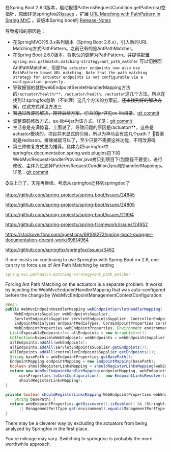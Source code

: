 在Spring Boot 2.6.0版本，启动报错PatternsRequestCondition.getPatterns()空指针，原因详见springfox的[issues](https://github.com/springfox/springfox/issues/3462)
，扩展 [URL Matching with PathPattern in Spring MVC](https://spring.io/blog/2020/06/30/url-matching-with-pathpattern-in-spring-mvc) 。该版本Spring
boot的 [ Release-Notes ](https://github.com/spring-projects/spring-boot/wiki/Spring-Boot-2.6-Release-Notes)

导致报错的原因是：

- 在SpringMVC的5.3.x系列版本（Spring Boot 2.6.x），引入新的URL Matching方式PathPattern。之前已有的是AntPathMatcher。
- 在Spring Boot 2.6.0版本，将默认的调整为PathPattern。并提供配置 `spring.mvc.pathmatch.matching-strategy=ant_path_matcher`
  可以切换回AntPathMatcher，但是`The actuator endpoints now also use PathPattern based URL matching. Note that the path matching strategy for actuator endpoints is not configurable via a configuration property.`
- 导致报错的就是webEndpointServletHandlerMapping方法的`/actuator/health/**、/actuator/health、/actuator`这几个方法。所以在找到让springfox忽略（不处理）这几个方法的方案前。~~还未找到好的解决方案~~，过滤方式详见方法三
- ~~暂通过改源码解决，期待后续方案。📦后的jar详见ex-lib目录~~。[git commit](https://github.com/lWoHvYe/springfox/commit/9cb5e727a48e815b73461793ad37eae73c4af0e7)
- 调整源码修改方式，ex-lib中jar为该方式。详见：[git commit](https://github.com/lWoHvYe/springfox/commit/1dfca11330435e1c8965c93d1fd3943016c63062)
- 生活总是充满惊喜。上面说了，导致问题的原因是/actuator/**，这些是actuator模块的，项目并未显式的引用，所以为神马会有这几个path？ 🤪答案就是redisson。排除掉就可以了，至少只要不需要这些功能，不用改源码
- 第三种修复方式更为推荐。具体为将springfox中springfox.documentation.spring.web.plugins包下的WebMvcRequestHandlerProvider.java拷贝到项目下(包路径不要变)，进行修改，主体为过滤掉PatternsRequestCondition为null的handlerMappings。详见：[git commit](https://github.com/lWoHvYe/eladmin/commit/e4c94d2c6e18d474a6b2b620cd78e4e5464419b4)

⌚️马上🕑了。天亮再继续。考虑从springfox迁移到springdoc了

https://github.com/spring-projects/spring-boot/issues/24645

https://github.com/spring-projects/spring-boot/issues/24805

https://github.com/spring-projects/spring-boot/issues/21694

https://github.com/spring-projects/spring-framework/issues/24952

https://stackoverflow.com/questions/69108273/spring-boot-swagger-documentation-doesnt-work/69814964

https://github.com/springfox/springfox/issues/3462

If one insists on continuing to use Springfox with Spring Boot >= 2.6, one can try to force use of Ant Path Matching by setting

```yaml
spring.mvc.pathmatch.matching-strategy=ant_path_matcher
```

Forcing Ant Path Matching on the actuators is a separate problem. It works by injecting the WebMvcEndpointHandlerMapping that was auto-configured before the
change by WebMvcEndpointManagementContextConfiguration:

```java
@Bean
public WebMvcEndpointHandlerMapping webEndpointServletHandlerMapping(
    WebEndpointsSupplier webEndpointsSupplier,
    ServletEndpointsSupplier servletEndpointsSupplier, ControllerEndpointsSupplier controllerEndpointsSupplier,
    EndpointMediaTypes endpointMediaTypes, CorsEndpointProperties corsProperties,
    WebEndpointProperties webEndpointProperties, Environment environment) {
  List<ExposableEndpoint<?>> allEndpoints = new ArrayList<>();
  Collection<ExposableWebEndpoint> webEndpoints = webEndpointsSupplier.getEndpoints();
  allEndpoints.addAll(webEndpoints);
  allEndpoints.addAll(servletEndpointsSupplier.getEndpoints());
  allEndpoints.addAll(controllerEndpointsSupplier.getEndpoints());
  String basePath = webEndpointProperties.getBasePath();
  EndpointMapping endpointMapping = new EndpointMapping(basePath);
  boolean shouldRegisterLinksMapping = shouldRegisterLinksMapping(webEndpointProperties, environment, basePath);
  return new WebMvcEndpointHandlerMapping(endpointMapping, webEndpoints, endpointMediaTypes,
      corsProperties.toCorsConfiguration(), new EndpointLinksResolver(allEndpoints, basePath),
      shouldRegisterLinksMapping);
}

private boolean shouldRegisterLinksMapping(WebEndpointProperties webEndpointProperties, Environment environment,
    String basePath) {
  return webEndpointProperties.getDiscovery().isEnabled() && (StringUtils.hasText(basePath)
      || ManagementPortType.get(environment).equals(ManagementPortType.DIFFERENT));
}
```

There may be a cleverer way by excluding the actuators from being analyzed by Springfox in the first place.

You're mileage may vary. Switching to springdoc is probably the more worthwhile approach.

